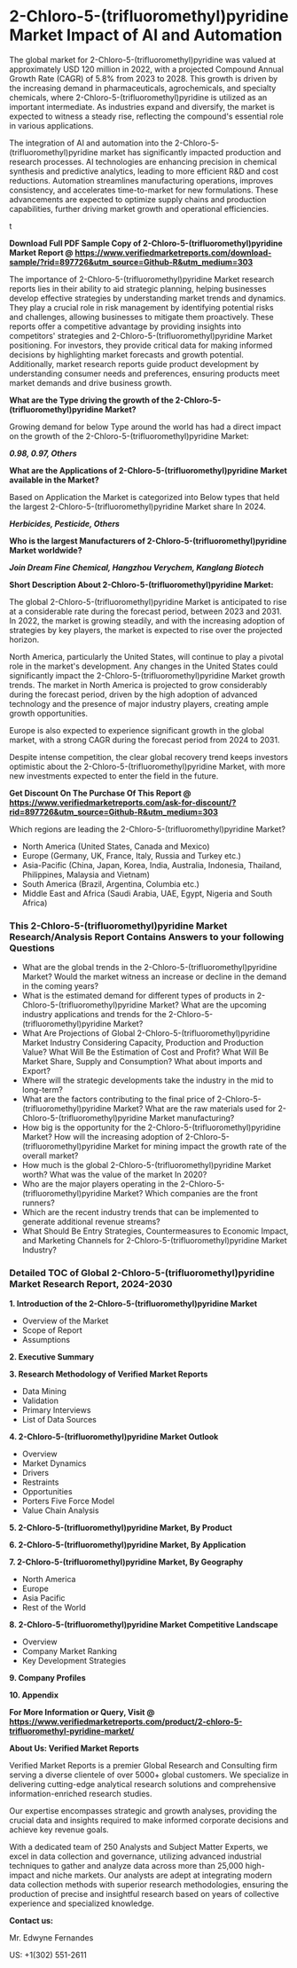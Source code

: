 <meta name="title" content="Global 2-Chloro-5-(trifluoromethyl)pyridine Market Impact of AI and Automation"><meta name="description" content="The global market for 2-Chloro-5-(trifluoromethyl)pyridine was valued at approximately USD 120 million in 2022, with a projected Compound Annual Growth Rate (CAGR) of "><meta name="title" content="2-Chloro-5-(trifluoromethyl)pyridine Market Size, Share, Scope, Trends, Growth, Opportunities, Analysis, Forecast"><h1>2-Chloro-5-(trifluoromethyl)pyridine Market Impact of AI and Automation</h1><p>The global market for 2-Chloro-5-(trifluoromethyl)pyridine was valued at approximately USD 120 million in 2022, with a projected Compound Annual Growth Rate (CAGR) of 5.8% from 2023 to 2028. This growth is driven by the increasing demand in pharmaceuticals, agrochemicals, and specialty chemicals, where 2-Chloro-5-(trifluoromethyl)pyridine is utilized as an important intermediate. As industries expand and diversify, the market is expected to witness a steady rise, reflecting the compound's essential role in various applications.</p><p>The integration of AI and automation into the 2-Chloro-5-(trifluoromethyl)pyridine market has significantly impacted production and research processes. AI technologies are enhancing precision in chemical synthesis and predictive analytics, leading to more efficient R&D and cost reductions. Automation streamlines manufacturing operations, improves consistency, and accelerates time-to-market for new formulations. These advancements are expected to optimize supply chains and production capabilities, further driving market growth and operational efficiencies.</p>t</p><p id="" class=""><strong>Download Full PDF Sample Copy of 2-Chloro-5-(trifluoromethyl)pyridine Market Report @ <a href="https://www.verifiedmarketreports.com/download-sample/?rid=897726&utm_source=Github-R&utm_medium=303" target="_blank">https://www.verifiedmarketreports.com/download-sample/?rid=897726&utm_source=Github-R&utm_medium=303</a></strong></p><p>The importance of&nbsp;2-Chloro-5-(trifluoromethyl)pyridine Market research reports lies in their ability to aid strategic planning, helping businesses develop effective strategies by understanding market trends and dynamics. They play a crucial role in risk management by identifying potential risks and challenges, allowing businesses to mitigate them proactively. These reports offer a competitive advantage by providing insights into competitors' strategies and 2-Chloro-5-(trifluoromethyl)pyridine Market positioning. For investors, they provide critical data for making informed decisions by highlighting market forecasts and growth potential. Additionally, market research reports guide product development by understanding consumer needs and preferences, ensuring products meet market demands and drive business growth.</p><p><strong>What are the&nbsp;Type driving the growth of the 2-Chloro-5-(trifluoromethyl)pyridine Market?</strong></p><p id="" class="">Growing demand for below Type around the world has had a direct impact on the growth of the 2-Chloro-5-(trifluoromethyl)pyridine Market:</p><em><strong>0.98, 0.97, Others</strong></em></p><strong>What are the&nbsp;Applications&nbsp;of 2-Chloro-5-(trifluoromethyl)pyridine Market available in the Market?</strong></p><p id="" class="">Based on Application the Market is categorized into Below types that held the largest 2-Chloro-5-(trifluoromethyl)pyridine Market share In 2024.</p><em><strong>Herbicides, Pesticide, Others</strong></em></p><strong>Who is the largest Manufacturers of 2-Chloro-5-(trifluoromethyl)pyridine Market worldwide?</strong></p><p><em><strong>Join Dream Fine Chemical, Hangzhou Verychem, Kanglang Biotech</strong></em></p><p id="" class=""><strong>Short Description About 2-Chloro-5-(trifluoromethyl)pyridine Market:</strong></p><p>The global 2-Chloro-5-(trifluoromethyl)pyridine Market is anticipated to rise at a considerable rate during the forecast period, between 2023 and 2031. In 2022, the market is growing steadily, and with the increasing adoption of strategies by key players, the market is expected to rise over the projected horizon.</p><p>North America, particularly the United States, will continue to play a pivotal role in the market's development. Any changes in the United States could significantly impact the 2-Chloro-5-(trifluoromethyl)pyridine Market growth trends. The market in North America is projected to grow considerably during the forecast period, driven by the high adoption of advanced technology and the presence of major industry players, creating ample growth opportunities.</p><p>Europe is also expected to experience significant growth in the global market, with a strong CAGR during the forecast period from 2024 to 2031.</p><p>Despite intense competition, the clear global recovery trend keeps investors optimistic about the 2-Chloro-5-(trifluoromethyl)pyridine Market, with more new investments expected to enter the field in the future.</p><p id="" class=""><strong>Get Discount On The Purchase Of This Report @ <a href="https://www.verifiedmarketreports.com/ask-for-discount/?rid=897726&utm_source=Github-R&utm_medium=303" target="_blank">https://www.verifiedmarketreports.com/ask-for-discount/?rid=897726&utm_source=Github-R&utm_medium=303</a></strong></p>Which regions are leading the 2-Chloro-5-(trifluoromethyl)pyridine Market?</p><ul><li>North America (United States, Canada and Mexico)</li><li>Europe (Germany, UK, France, Italy, Russia and Turkey etc.)</li><li>Asia-Pacific (China, Japan, Korea, India, Australia, Indonesia, Thailand, Philippines, Malaysia and Vietnam)</li><li>South America (Brazil, Argentina, Columbia etc.)</li><li>Middle East and Africa (Saudi Arabia, UAE, Egypt, Nigeria and South Africa)</li></ul><h3 id="" class="">This 2-Chloro-5-(trifluoromethyl)pyridine Market Research/Analysis Report Contains Answers to your following Questions</h3><ul><li>What are the global trends in the 2-Chloro-5-(trifluoromethyl)pyridine Market? Would the market witness an increase or decline in the demand in the coming years?</li><li>What is the estimated demand for different types of products in 2-Chloro-5-(trifluoromethyl)pyridine Market? What are the upcoming industry applications and trends for the 2-Chloro-5-(trifluoromethyl)pyridine Market?</li><li>What Are Projections of Global 2-Chloro-5-(trifluoromethyl)pyridine Market Industry Considering Capacity, Production and Production Value? What Will Be the Estimation of Cost and Profit? What Will Be Market Share, Supply and Consumption? What about imports and Export?</li><li>Where will the strategic developments take the industry in the mid to long-term?</li><li>What are the factors contributing to the final price of 2-Chloro-5-(trifluoromethyl)pyridine Market? What are the raw materials used for 2-Chloro-5-(trifluoromethyl)pyridine Market manufacturing?</li><li>How big is the opportunity for the 2-Chloro-5-(trifluoromethyl)pyridine Market? How will the increasing adoption of 2-Chloro-5-(trifluoromethyl)pyridine Market for mining impact the growth rate of the overall market?</li><li>How much is the global 2-Chloro-5-(trifluoromethyl)pyridine Market worth? What was the value of the market In 2020?</li><li>Who are the major players operating in the 2-Chloro-5-(trifluoromethyl)pyridine Market? Which companies are the front runners?</li><li>Which are the recent industry trends that can be implemented to generate additional revenue streams?</li><li>What Should Be Entry Strategies, Countermeasures to Economic Impact, and Marketing Channels for 2-Chloro-5-(trifluoromethyl)pyridine Market Industry?</li></ul><h3 id="" class="">Detailed TOC of Global 2-Chloro-5-(trifluoromethyl)pyridine Market Research Report, 2024-2030</h3><p id="" class=""><strong>1. Introduction of the 2-Chloro-5-(trifluoromethyl)pyridine Market</strong></p><ul><li>Overview of the Market</li><li>Scope of Report</li><li>Assumptions</li></ul><p id="" class=""><strong>2. Executive Summary</strong></p><p id="" class=""><strong>3. Research Methodology of Verified Market Reports</strong></p><ul><li>Data Mining</li><li>Validation</li><li>Primary Interviews</li><li>List of Data Sources</li></ul><p id="" class=""><strong>4. 2-Chloro-5-(trifluoromethyl)pyridine Market Outlook</strong></p><ul><li>Overview</li><li>Market Dynamics</li><li>Drivers</li><li>Restraints</li><li>Opportunities</li><li>Porters Five Force Model</li><li>Value Chain Analysis</li></ul><p id="" class=""><strong>5. 2-Chloro-5-(trifluoromethyl)pyridine Market, By Product</strong></p><p id="" class=""><strong>6. 2-Chloro-5-(trifluoromethyl)pyridine Market, By Application</strong></p><p id="" class=""><strong>7. 2-Chloro-5-(trifluoromethyl)pyridine Market, By Geography</strong></p><ul><li>North America</li><li>Europe</li><li>Asia Pacific</li><li>Rest of the World</li></ul><p id="" class=""><strong>8. 2-Chloro-5-(trifluoromethyl)pyridine Market Competitive Landscape</strong></p><ul><li>Overview</li><li>Company Market Ranking</li><li>Key Development Strategies</li></ul><p id="" class=""><strong>9. Company Profiles</strong></p><p id="" class=""><strong>10. Appendix</strong></p><p id="" class=""><strong>For More Information or Query, Visit @ <a href="https://www.verifiedmarketreports.com/product/2-chloro-5-trifluoromethyl-pyridine-market/" target="_blank">https://www.verifiedmarketreports.com/product/2-chloro-5-trifluoromethyl-pyridine-market/</a></strong></p><p id="" class=""><strong>About Us: Verified Market Reports</strong></p><p id="" class="">Verified Market Reports is a premier Global Research and Consulting firm serving a diverse clientele of over 5000+ global customers. We specialize in delivering cutting-edge analytical research solutions and comprehensive information-enriched research studies.</p><p id="" class="">Our expertise encompasses strategic and growth analyses, providing the crucial data and insights required to make informed corporate decisions and achieve key revenue goals.</p><p id="" class="">With a dedicated team of 250 Analysts and Subject Matter Experts, we excel in data collection and governance, utilizing advanced industrial techniques to gather and analyze data across more than 25,000 high-impact and niche markets. Our analysts are adept at integrating modern data collection methods with superior research methodologies, ensuring the production of precise and insightful research based on years of collective experience and specialized knowledge.</p><p id="" class=""><strong>Contact us:</strong></p><p id="" class="">Mr. Edwyne Fernandes</p><p id="" class="">US: +1(302) 551-2611</p>
